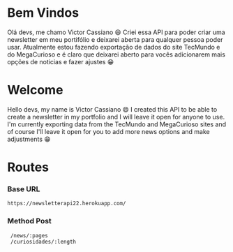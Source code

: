 ﻿# Bem Vindos

Olá devs, me chamo Victor Cassiano 😄
Criei essa API para poder criar uma newsletter em meu portifólio e deixarei aberta para qualquer pessoa poder usar.
Atualmente estou fazendo exportação de dados do site TecMundo e do MegaCurioso e é claro que deixarei aberto para vocês adicionarem mais opções de noticias e fazer ajustes 😁

# Welcome

Hello devs, my name is Victor Cassiano 😄
I created this API to be able to create a newsletter in my portfolio and I will leave it open for anyone to use.
I'm currently exporting data from the TecMundo and MegaCurioso sites and of course I'll leave it open for you to add more news options and make adjustments 😁


# Routes
### Base URL
	https://newsletterapi22.herokuapp.com/
	
### Method Post
	 /news/:pages
	 /curiosidades/:length

 


